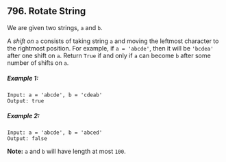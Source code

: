 ## 796. Rotate String

We are given two strings, ```a``` and ```b```.

A *shift on* ```a``` consists of taking string ```a``` and moving the leftmost character to the rightmost position. For example, if ```a = 'abcde'```, then it will be ```'bcdea'``` after one shift on ```a```. Return ```True``` if and only if ```a``` can become ```b``` after some number of shifts on ```a```.

##### Example 1:
```
Input: a = 'abcde', b = 'cdeab'
Output: true
```
##### Example 2:
```
Input: a = 'abcde', b = 'abced'
Output: false
```
**Note:** ```a``` and ```b``` will have length at most ```100```.